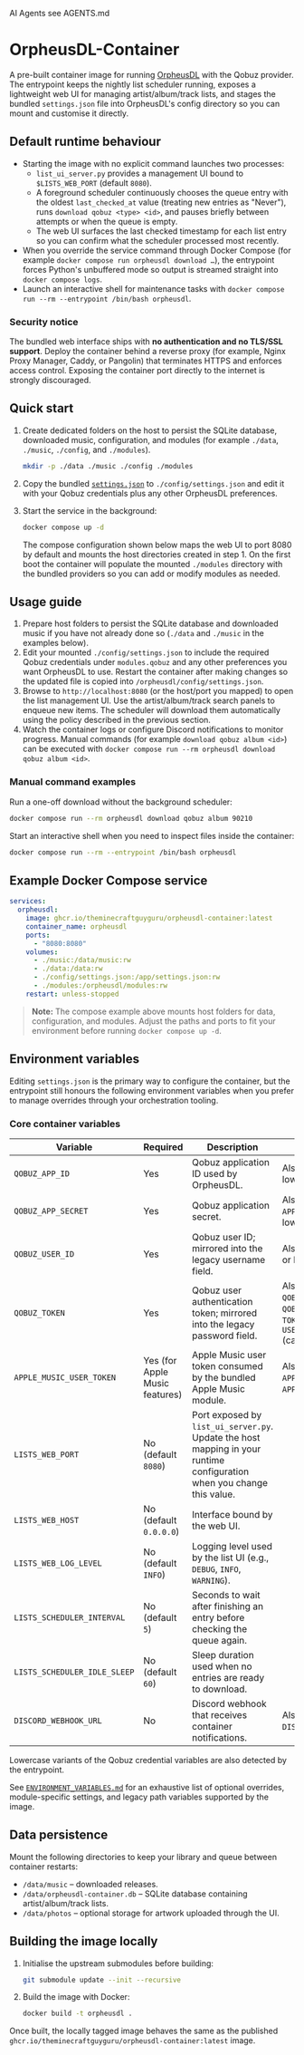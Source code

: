 AI Agents see AGENTS.md
# OrpheusDL-Container

A pre-built container image for running [OrpheusDL](https://github.com/OrfiTeam/OrpheusDL) with the Qobuz provider. The entrypoint keeps the nightly list scheduler running, exposes a lightweight web UI for managing artist/album/track lists, and stages the bundled `settings.json` file into OrpheusDL's config directory so you can mount and customise it directly.

## Default runtime behaviour

- Starting the image with no explicit command launches two processes:
  - `list_ui_server.py` provides a management UI bound to `$LISTS_WEB_PORT` (default `8080`).
  - A foreground scheduler continuously chooses the queue entry with the oldest `last_checked_at` value (treating new entries as "Never"), runs `download qobuz <type> <id>`, and pauses briefly between attempts or when the queue is empty.
  - The web UI surfaces the last checked timestamp for each list entry so you can confirm what the scheduler processed most recently.
- When you override the service command through Docker Compose (for example `docker compose run orpheusdl download …`), the entrypoint forces Python's unbuffered mode so output is streamed straight into `docker compose logs`.
- Launch an interactive shell for maintenance tasks with `docker compose run --rm --entrypoint /bin/bash orpheusdl`.

### Security notice

The bundled web interface ships with **no authentication and no TLS/SSL support**. Deploy the container behind a reverse proxy (for example, Nginx Proxy Manager, Caddy, or Pangolin) that terminates HTTPS and enforces access control. Exposing the container port directly to the internet is strongly discouraged.

## Quick start

1. Create dedicated folders on the host to persist the SQLite database, downloaded music,
   configuration, and modules (for example `./data`, `./music`, `./config`, and `./modules`).
   ```bash
   mkdir -p ./data ./music ./config ./modules
   ```
2. Copy the bundled [`settings.json`](./settings.json) to `./config/settings.json` and edit it
   with your Qobuz credentials plus any other OrpheusDL preferences.
3. Start the service in the background:

   ```bash
   docker compose up -d
   ```

   The compose configuration shown below maps the web UI to port 8080 by default and mounts
   the host directories created in step 1. On the first boot the container will populate the
   mounted `./modules` directory with the bundled providers so you can add or modify modules as
   needed.

## Usage guide

1. Prepare host folders to persist the SQLite database and downloaded music if you have
   not already done so (`./data` and `./music` in the examples below).
2. Edit your mounted `./config/settings.json` to include the required Qobuz credentials under
   `modules.qobuz` and any other preferences you want OrpheusDL to use. Restart the container
   after making changes so the updated file is copied into `/orpheusdl/config/settings.json`.
3. Browse to `http://localhost:8080` (or the host/port you mapped) to open the
   list management UI. Use the artist/album/track search panels to enqueue new
   items. The scheduler will download them automatically using the policy
   described in the previous section.
4. Watch the container logs or configure Discord notifications to monitor
   progress. Manual commands (for example `download qobuz album <id>`) can be
   executed with `docker compose run --rm orpheusdl download qobuz album <id>`.

### Manual command examples

Run a one-off download without the background scheduler:

```bash
docker compose run --rm orpheusdl download qobuz album 90210
```

Start an interactive shell when you need to inspect files inside the
container:

```bash
docker compose run --rm --entrypoint /bin/bash orpheusdl
```

## Example Docker Compose service

```yaml
services:
  orpheusdl:
    image: ghcr.io/theminecraftguyguru/orpheusdl-container:latest
    container_name: orpheusdl
    ports:
      - "8080:8080"
    volumes:
      - ./music:/data/music:rw
      - ./data:/data:rw
      - ./config/settings.json:/app/settings.json:rw
      - ./modules:/orpheusdl/modules:rw
    restart: unless-stopped
```

> **Note:** The compose example above mounts host folders for data, configuration, and modules.
> Adjust the paths and ports to fit your environment before running `docker compose up -d`.

## Environment variables

Editing `settings.json` is the primary way to configure the container, but the entrypoint still
honours the following environment variables when you prefer to manage overrides through your
orchestration tooling.

### Core container variables

| Variable | Required | Description | Aliases / Notes |
| --- | --- | --- | --- |
| `QOBUZ_APP_ID` | Yes | Qobuz application ID used by OrpheusDL. | Also accepts `APP_ID` or lowercase variants. |
| `QOBUZ_APP_SECRET` | Yes | Qobuz application secret. | Also accepts `APP_SECRET` or lowercase variants. |
| `QOBUZ_USER_ID` | Yes | Qobuz user ID; mirrored into the legacy username field. | Also accepts `USER_ID` or lowercase variants. |
| `QOBUZ_TOKEN` | Yes | Qobuz user authentication token; mirrored into the legacy password field. | Also accepts `QOBUZ_USER_AUTH_TOKEN`, `QOBUZ_AUTH_TOKEN`, `TOKEN`, or `USER_AUTH_TOKEN` (case-insensitive). |
| `APPLE_MUSIC_USER_TOKEN` | Yes (for Apple Music features) | Apple Music user token consumed by the bundled Apple Music module. | Also accepts `APPLE_USER_TOKEN` or `APPLE_MUSIC_TOKEN`. |
| `LISTS_WEB_PORT` | No (default `8080`) | Port exposed by `list_ui_server.py`. Update the host mapping in your runtime configuration when you change this value. | |
| `LISTS_WEB_HOST` | No (default `0.0.0.0`) | Interface bound by the web UI. | |
| `LISTS_WEB_LOG_LEVEL` | No (default `INFO`) | Logging level used by the list UI (e.g., `DEBUG`, `INFO`, `WARNING`). | |
| `LISTS_SCHEDULER_INTERVAL` | No (default `5`) | Seconds to wait after finishing an entry before checking the queue again. | |
| `LISTS_SCHEDULER_IDLE_SLEEP` | No (default `60`) | Sleep duration used when no entries are ready to download. | |
| `DISCORD_WEBHOOK_URL` | No | Discord webhook that receives container notifications. | Also accepts `DISCORD_WEBHOOK`. |

Lowercase variants of the Qobuz credential variables are also detected by the entrypoint.


See [`ENVIRONMENT_VARIABLES.md`](./ENVIRONMENT_VARIABLES.md) for an exhaustive list of optional overrides, module-specific settings, and legacy path variables supported by the image.

## Data persistence

Mount the following directories to keep your library and queue between container restarts:

- `/data/music` – downloaded releases.
- `/data/orpheusdl-container.db` – SQLite database containing artist/album/track lists.
- `/data/photos` – optional storage for artwork uploaded through the UI.

## Building the image locally

1. Initialise the upstream submodules before building:
   ```bash
   git submodule update --init --recursive
   ```
2. Build the image with Docker:
   ```bash
   docker build -t orpheusdl .
   ```

Once built, the locally tagged image behaves the same as the published `ghcr.io/theminecraftguyguru/orpheusdl-container:latest` image.

